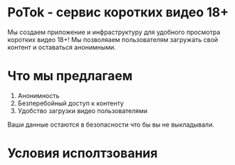 # PoTok - сервис коротких видео 18+
Мы создаем приложение и инфраструктуру для удобного просмотра коротких видео 18+! 
Мы позволяаем пользователям загружать свой контент и оставаться анонимными.
# Что мы предлагаем
1. Анонимность
2. Безперебойный доступ к контенту
3. Удобство загрузки видео пользователями

Ваши данные остаются в безопасности что бы вы не выкладывали.

# Условия исполтзования
